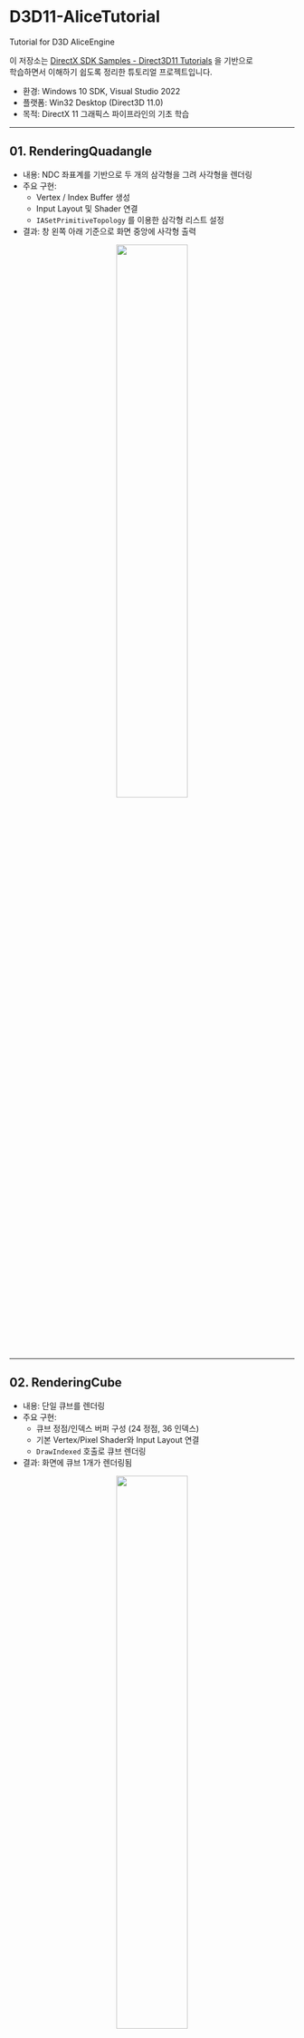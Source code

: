 # D3D11-AliceTutorial
Tutorial for D3D AliceEngine

이 저장소는 [DirectX SDK Samples - Direct3D11 Tutorials](https://github.com/walbourn/directx-sdk-samples/tree/main/Direct3D11Tutorials) 을 기반으로  
학습하면서 이해하기 쉽도록 정리한 튜토리얼 프로젝트입니다.

- 환경: Windows 10 SDK, Visual Studio 2022  
- 플랫폼: Win32 Desktop (Direct3D 11.0)  
- 목적: DirectX 11 그래픽스 파이프라인의 기초 학습  

---

## 01. RenderingQuadangle
- 내용: NDC 좌표계를 기반으로 두 개의 삼각형을 그려 사각형을 렌더링  
- 주요 구현:
  - Vertex / Index Buffer 생성
  - Input Layout 및 Shader 연결
  - `IASetPrimitiveTopology` 를 이용한 삼각형 리스트 설정
- 결과: 창 왼쪽 아래 기준으로 화면 중앙에 사각형 출력

<p align="center">
  <img src="https://github.com/user-attachments/assets/a44c63b4-0313-4c7d-b98f-03bfcf7abaa0" width="50%" />
</p>

---

## 02. RenderingCube
- 내용: 단일 큐브를 렌더링
- 주요 구현:
  - 큐브 정점/인덱스 버퍼 구성 (24 정점, 36 인덱스)
  - 기본 Vertex/Pixel Shader와 Input Layout 연결
  - `DrawIndexed` 호출로 큐브 렌더링
- 결과: 화면에 큐브 1개가 렌더링됨

<p align="center">
  <img src="https://github.com/user-attachments/assets/0cde58dd-97c3-43be-abc9-021bc4bc3165" width="50%" />
</p>

---

## 03. RenderingMeshAndSceneGraph
- 내용: 부모-자식 계층(Scene Graph)으로 3개의 메쉬를 렌더링
- 주요 구현:
  - `m_CBuffers`에 3개의 상수 버퍼 데이터를 유지
  - 부모-자식 변환: `world = local * parentWorld` 적용
  - 루트와 자식1은 서로 다른 Yaw 속도로 회전, 자식2는 자식1을 중심으로 공전
  - Depth Buffer 및 DepthStencilState 활성화(Z-test)
  - ImGui로 루트/자식 상대 위치, 카메라 위치/FOV/Near/Far 실시간 조정
- 결과: 계층 변환과 깊이 테스트가 올바르게 동작하는 다중 메쉬 장면

<p align="center">
  <img src="https://github.com/user-attachments/assets/c8260ecb-9408-4313-8b99-7c4ed71c7ae3" width="50%" />
</p>

---

## 04. RenderingMeshWithTexture
- 내용: 큐브 각 면에 서로 다른 텍스처를 적용하여 렌더링
- 주요 구현:
  - `VertexPosTex`(POSITION, TEXCOORD)로 24 정점/36 인덱스 구성
  - WICTextureLoader로 PNG/JPG 텍스처 로드, 면별 SRV 바인딩 후 6회 드로우
  - 텍스처 전용 HLSL(`TexVertexShader.hlsl`, `TexPixelShader.hlsl`)과 샘플러(Linear, Wrap)
  - ImGui 컨트롤 패널 유지 + System Info(FPS(1초 갱신), GPU/CPU, RAM/VRAM) 표시
- 결과: 각 면에 다른 이미지를 가진 텍스처 큐브 렌더링

<p align="center">
  <img src="https://github.com/user-attachments/assets/f341bbb1-f09a-425c-b605-99392074e557" width="50%" />
</p>

---

## 05. Mesh (FBX)
- 내용: FBX 메시를 로드해 머티리얼별 서브셋을 렌더링
- 주요 구현:
  - Assimp로 FBX 로드, 노드 계층(Global Transform) 적용 병합
  - 머티리얼 DIFFUSE 텍스처 로드(외부 경로/임베디드 둘 다 처리, 실패 시 흰색 폴백)
  - 현재는 하얀색으로만 그림
  - `VertexPosTex`(POSITION, TEXCOORD) + 텍스처 전용 HLSL + 샘플러
  - Rasterizer Cull None, Depth 테스트 활성화
  - ImGui로 루트 위치/카메라(FOV/Near/Far) 조정
- 결과: 머티리얼/텍스처가 적용된 FBX 메시 렌더링

<p align="center">
  <img src="https://github.com/user-attachments/assets/ef96322a-786c-411d-b5f6-5e76377455da" width="50%" />
</p>


---

## 06. PMX (A-Pose)
- 내용: PMX 캐릭터를 A-포즈 실루엣(흰색)으로 단순 렌더링
- 주요 구현:
  - Assimp로 PMX 로드, 노드 계층(Global Transform) 적용 병합
  - AABB 기반 중심 이동/스케일 정규화, 카메라 자동 설정
  - 텍스처/머티리얼 생략(픽셀 셰이더 고정 마젠타색)
  - Rasterizer Cull None, Depth 테스트 활성화
  - ImGui로 루트 위치/카메라(FOV/Near/Far) 조정
- 결과: 화면에 PMX A-포즈 캐릭터 실루엣 표시
  
<p align="center">
  <img src="https://github.com/user-attachments/assets/e2de8438-8e10-4c28-a28b-ed25736a5756" width="50%" />
</p>

---

## 07. PMX Texture (07_pmxTexture)
- 내용: PMX 모델에 텍스쳐 매핑을 완성한 예제
- 주요 구현:
  - 머티리얼 DIFFUSE 텍스쳐 로딩: 외부 경로 + `Alice.fbm/` 폴더 폴백, 임베디드(`*0`) 텍스쳐 처리
  - Subset/Material 기반 드로우: 서브셋마다 SRV 바인딩 후 `DrawIndexed`
  - 샘플러/폴백: 선형 필터(Linear), Wrap, 로딩 실패 시 1x1 흰색 텍스처 폴백
  - 좌표/상태: Left-Handed, Rasterizer Cull None, Depth 테스트(LESS)
  - 셰이더: `TexVertexShader.hlsl`(POSITION/TEXCOORD), `TexPixelShader.hlsl`(텍스쳐 샘플링)
  - 카메라: RMB 드래그 회전(Yaw/Pitch), WASD 이동, Q/E 상승·하강, 마우스 휠 돌리(뷰 방향)
  - ImGui: System Info + Model Info(Vertices/Indices/Triangles/Subsets/Materials/Textures unique/fallback, Model Path, Texture Folder)
- 프로젝트: `07_pmxTexture/`
- 리소스 예시: `Resource/Nikke-Alice/`, 텍스처 폴더 `Resource/Nikke-Alice/Alice.fbm/`

<p align="center">
  <img src="https://github.com/user-attachments/assets/4ffe5d7c-6063-42f7-a9b2-7d3be574ffa0" width="50%" />
</p>

---


## 주의사항
- 기존 레거시 DirectX SDK 종속성 제거 → Windows 10 SDK 만으로 동작  
- 수학 라이브러리: DirectXMath 사용  
- 셰이더 컴파일: D3DCompileFromFile 사용 (실험/학습 편의 목적)  
- 텍스처 로딩: DDSTextureLoader (DirectXTK / DirectXTex 기반)  

---

## 참고 자료
- [Direct3D 11 Tutorials (GitHub)](https://github.com/walbourn/directx-sdk-samples/tree/main/Direct3D11Tutorials)  
- [MSDN Direct3D 11 Programming Guide](http://msdn.microsoft.com/en-us/library/windows/apps/ff729718.aspx)  
- [DirectXMath](https://learn.microsoft.com/en-us/windows/win32/dxmath/pg-xnamath-intro)  
- [DirectXTK](https://github.com/microsoft/DirectXTK) / [DirectXTex](https://github.com/microsoft/DirectXTex)  

---

## 라이선스
본 튜토리얼 프로젝트는 학습 목적이며, 원본 샘플은 Microsoft가 제공한 [MIT License](https://github.com/walbourn/directx-sdk-samples/blob/main/LICENSE)에 따라 사용됩니다.
